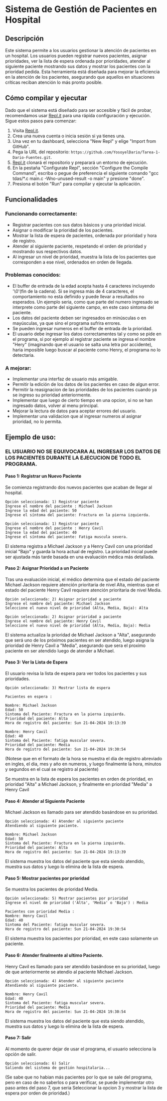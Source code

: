 # Sistema de Gestión de Pacientes en Hospital

## Descripción

Este sistema permite a los usuarios gestionar la atención de pacientes en un hospital. Los usuarios pueden registrar nuevos pacientes, asignar prioridades, ver la lista de espera ordenada por prioridades, atender al siguiente paciente mostrando sus datos y mostrar los pacientes con la prioridad pedida. Esta herramienta está diseñada para mejorar la eficiencia en la atención de los pacientes, asegurando que aquellos en situaciones críticas reciban atención lo más pronto posible.

## Cómo compilar y ejecutar

Dado que el sistema está diseñado para ser accesible y fácil de probar, recomendamos usar [Repl.it](http://repl.it/) para una rápida configuración y ejecución. Sigue estos pasos para comenzar:

1. Visita [Repl.it](https://repl.it/).
2. Crea una nueva cuenta o inicia sesión si ya tienes una.
3. Una vez en tu dashboard, selecciona "New Repl" y elige "Import from GitHub".
4. Pega la URL del repositorio: `https://github.com/YosoyelDario/Tarea-1-Dario-Fuentes.git`.
5. [Repl.it](http://repl.it/) clonará el repositorio y preparará un entorno de ejecución.
6. En la pestaña "Configurate Repl", sección "Configure the Compile Command", escriba o pegue de preferencia el siguiente comando "gcc tdas/*.c main.c -Wno-unused-result -o main" y presione "done".
7. Presiona el botón "Run" para compilar y ejecutar la aplicación.
## Funcionalidades 

### Funcionando correctamente:


- Registrar pacientes con sus datos básicos y una prioridad inicial.
- Asignar o modificar la prioridad de los pacientes.
- Mostrar la lista de espera de pacientes, ordenada por prioridad y hora de registro.
- Atender al siguiente paciente, respetando el orden de prioridad y mostrando sus respectivos datos.
- Al ingresar un nivel de prioridad, muestra la lista de los pacientes que corresponden a ese nivel, ordenados en orden de llegada.

### Problemas conocidos:

- El buffer de entrada de la edad acepta hasta 4 caracteres incluyendo '\0'(fin de la cadena).
  Si se ingresa más de 4 caracteres, el comportamiento no esta definido y puede llevar a resultados no esperados.
  Un ejemplo seria, como que parte del numero ingresado se interprete como parte del siguiente campo, en este caso sintoma del paciente.
- Los datos del paciente deben ser ingresados en minúsculas o en mayúsculas, ya que sino el programa sufrira errores.
- Se pueden ingresar numeros en el buffer de entrada de la prioridad.
- El usuario debe ingresar los datos correctamentes tal y como se pide en el programa, si por ejemplo al registrar paciente se ingresa el nombre "Hery" (imaginando que el usuario se salta una letra por accidente), haria imposible luego buscar al paciente como Henry, el programa no lo detectaria.

### A mejorar:

- Implementar una interfaz de usuario más amigable.
- Permitir la edición de los datos de los pacientes en caso de algun error.
- Permitir la reasignacion de las prioridades de los pacientes cuando ya se ingreso su prioridad anteriormente.
- Implementar que luego de cierto tiempo en una opcion, si no se han ingresado datos, volver al menu principal.
- Mejorar la lectura de datos para aceptar errores del usuario.
- Implementar una validacion que al ingresar numeros al asignar prioridad, no lo permita.

## Ejemplo de uso:
### EL USUARIO NO SE EQUIVOCARA AL INGRESAR LOS DATOS DE LOS PACIENTES DURANTE LA EJECUCION DE TODO EL PROGRAMA.

#### Paso 1: Registrar un Nuevo Paciente

Se comienza registrando dos nuevos pacientes que acaban de llegar al hospital.
````
Opción seleccionada: 1) Registrar paciente
Ingrese el nombre del paciente : Michael Jackson
Ingrese la edad del paciente: 50
Ingrese el síntoma del paciente: Fractura en la pierna izquierda.

Opción seleccionada: 1) Registrar paciente
Ingrese el nombre del paciente : Henry Cavil
Ingrese la edad del paciente: 40
Ingrese el síntoma del paciente: Fatiga muscula severa.

````
El sistema registra a Michael Jackson y a Henry Cavil con una prioridad inicial "Bajo" y guarda la hora actual de registro. La prioridad inicial puede ser ajustada más tarde basada en una evaluación médica más detallada.

#### Paso 2: Asignar Prioridad a un Paciente

Tras una evaluación inicial, el médico determina que el estado del paciente Michael Jackson requiere atención prioritaria de nivel Alta, mientras que el estado del paciente Henry Cavil requiere atención prioritaria de nivel Media.
````
Opción seleccionada: 2) Asignar prioridad a paciente
Ingrese el nombre del paciente: Michael Jackson
Seleccione el nuevo nivel de prioridad (Alta, Media, Baja): Alta

Opción seleccionada: 2) Asignar prioridad a paciente
Ingrese el nombre del paciente: Henry Cavil
Seleccione el nuevo nivel de prioridad (Alta, Media, Baja): Media
````
El sistema actualiza la prioridad de Michael Jackson a "Alta", asegurando que será uno de los próximos pacientes en ser atendido, luego asigna la prioridad de Henry Cavil a "Media", asegurando que sera el proximo paciente en ser atendido luego de atender a Michael.

#### Paso 3: Ver la Lista de Espera

El usuario revisa la lista de espera para ver todos los pacientes y sus prioridades.
````
Opción seleccionada: 3) Mostrar lista de espera

Pacientes en espera : 

Nombre: Michael Jackson
Edad: 50
Sintoma del Paciente: Fractura en la pierna izquierda.
Prioridad del paciente: Alta
Hora de registro del paciente: Sun 21-04-2024 19:13:39

Nombre: Henry Cavil
Edad: 40
Sintoma del Paciente: fatiga muscular severa.
Prioridad del paciente: Media
Hora de registro del paciente: Sun 21-04-2024 19:30:54
````
(Notese que en el formato de la hora se muestra el dia de registro abreviado en ingles, el dia, mes y año en numeros, y luego finalmente la hora, minutos y segundos en el cual se registro al paciente)

Se muestra en la lista de espera los pacientes en orden de prioridad, en prioridad "Alta" a Michael Jackson, y finalmente en prioridad "Media" a Henry Cavil

#### Paso 4: Atender al Siguiente Paciente
Michael Jackson es llamado para ser atendido basándose en su prioridad.
````
Opción seleccionada: 4) Atender al siguiente paciente
Atendiendo al siguiente paciente.

Nombre: Michael Jackson
Edad: 50
Sintoma del Paciente: Fractura en la pierna izquierda.
Prioridad del paciente: Alta
Hora de registro del paciente: Sun 21-04-2024 19:13:39
````
El sistema muestra los datos del paciente que esta siendo atendido, muestra sus datos y luego lo elimina de la lista de espera.

#### Paso 5: Mostrar pacientes por prioridad
Se muestra los pacientes de prioridad Media.
````
Opción seleccionada: 5) Mostrar pacientes por prioridad
Ingrese el nivel de prioridad ('Alta', 'Media' o 'Baja') : Media

Pacientes con prioridad Media :
Nombre: Henry Cavil
Edad: 40
Sintoma del Paciente: fatiga muscular severa.
Hora de registro del paciente: Sun 21-04-2024 19:30:54
````
El sistema muestra los pacientes por prioridad, en este caso solamente un paciente.

#### Paso 6: Atender finalmente al ultimo Paciente.
Henry Cavil es llamado para ser atendido basándose en su prioridad, luego de que anteriormente se atendio al paciente Michael Jackson.
````
Opción seleccionada: 4) Atender al siguiente paciente
Atendiendo al siguiente paciente.

Nombre: Henry Cavil
Edad: 40
Sintoma del Paciente: fatiga muscular severa.
Prioridad del paciente: Media
Hora de registro del paciente: Sun 21-04-2024 19:30:54
````
El sistema muestra los datos del paciente que esta siendo atendido, muestra sus datos y luego lo elimina de la lista de espera.

#### Paso 7: Salir
Al momento de querer dejar de usar el programa, el usuario selecciona la opción de salir.
````
Opción seleccionada: 6) Salir
Saliendo del sistema de gestión hospitalaria...
````
(Se sabe que no habian más pacientes por lo que se sale del programa, pero en caso de no saberlos o para verificar, se puede implementar otro paso antes del paso 7, que seria Seleccionar la opcion 3 y mostrar la lista de espera por orden de prioridad.)

